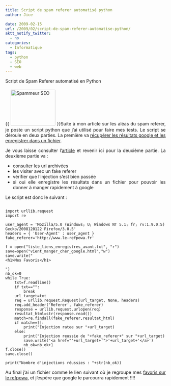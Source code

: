 ```yaml
---
title: Script de spam referer automatisé python
author: Jice

date: 2009-02-15
url: /2009/02/script-de-spam-referer-automatise-python/
aktt_notify_twitter:
  - no
categories:
  - Informatique
tags:
  - python
  - SEO
  - web
---
```

<p style="text-align: justify;">
  Script de Spam Referer automatisé en Python
</p>

<p style="text-align: justify;">
  {{<img class="alignleft size-full wp-image-119" style="margin: 5px;" title="Spammeur SEO" src="images/posts/oldwordpress/uploads/2009/02/seo_black_hat.jpg" alt="Spammeur SEO" width="140" height="112" >}}Suite à mon article sur les aléas du spam referer, je poste un script python que j&#8217;ai utilisé pour faire mes tests. Le script se déroule en deux parties. La première va <a title="Récupération résultats google par python" href="http://localhost/oldblog/2009/02/extraire-urls-des-resultats-google-en-python/#more-127">récupérer les résultats google et les enregistrer dans un fichier</a>.
</p>

<p style="text-align: justify;">
  Je vous laisse consulter l&#8217;<a title="Enregistrer résultats google par script python" href="http://localhost/oldblog/2009/02/extraire-urls-des-resultats-google-en-python/#more-127">article</a> et revenir ici pour la deuxième partie. La deuxième partie va :<!--more-->
</p>

<ul style="text-align: justify;">
  <li>
    consulter les url archivées
  </li>
  <li>
    les visiter avec un fake referer
  </li>
  <li>
    vérifier que l&#8217;injection s&#8217;est bien passée
  </li>
  <li>
    si oui elle enregistre les résultats dans un fichier pour pouvoir les donner à manger rapidement à google
  </li>
</ul>

<p style="text-align: justify;">
  Le script est donc le suivant :
</p>

<pre><code lang="python">
import urllib.request
import re

user_agent = 'Mozilla/5.0 (Windows; U; Windows NT 5.1; fr; rv:1.9.0.5) Gecko/2008120122 Firefox/3.0.5'
headers = { 'User-Agent' : user_agent }
fake_referer='http://www.le-refpowa.fr'

f = open("liste_liens_enregistres_avant.txt", "r")
save=open("vient_manger_cher_google.html","w")
save.write("
&lt;h1>Mes Favoris&lt;/h1>

")
nb_ok=0
while True:
	txt=f.readline()
	if txt=="":
		break
	url_target=txt
	req = urllib.request.Request(url_target, None, headers)
	req.add_header('Referer', fake_referer)
	response = urllib.request.urlopen(req)
	resultat_html=str(response.read())
	match=re.findall(fake_referer,resultat_html)
	if match==[]:
		print("Injection ratee sur "+url_target)
	else:
		print("Injection reussie de "+fake_referer+" sur "+url_target)
		save.write('&lt;a href="'+url_target+'">'+url_target+'&lt;/a>')
		nb_ok=nb_ok+1
f.close()
save.close()

print("Nombre d'injections réussies : "+str(nb_ok))
</code></pre>

<p style="text-align: justify;">
  Au final j&#8217;ai un fichier comme le lien suivant où je regroupe mes <a title="Favoris Refpowa" href="http://localhost/oldblog/favoris1.html">favoris sur le refpowa</a>, et j&#8217;espère que google le parcourra rapidement !!!!
</p>
